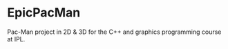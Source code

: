 EpicPacMan
==========

Pac-Man project in 2D &amp; 3D for the C++ and graphics programming course at IPL.
